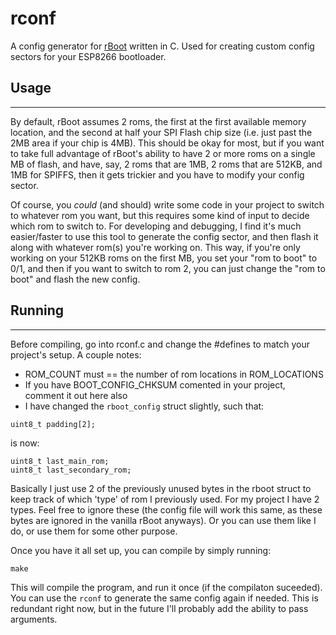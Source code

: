 # rconf
A config generator for [rBoot](https://github.com/raburton/rboot) written in C.
Used for creating custom config sectors for your ESP8266 bootloader.

## Usage
--------
By default, rBoot assumes 2 roms, the first at the first available memory
location, and the second at half your SPI Flash chip size (i.e. just past the
2MB area if your chip is 4MB). This should be okay for most, but if you
want to take full advantage of rBoot's ability to have 2 or more roms on a
single MB of flash, and have, say, 2 roms that are 1MB, 2 roms that are
512KB, and 1MB for SPIFFS, then it gets trickier and you have to modify your
config sector.

Of course, you *could* (and should) write some code in your project to switch to
whatever rom you want, but this requires some kind of input to decide which rom
to switch to. For developing and debugging, I find it's much easier/faster to
use this tool to generate the config sector, and then flash it along with
whatever rom(s) you're working on. This way, if you're only working on your
512KB roms on the first MB, you set your "rom to boot" to 0/1, and then if you
want to switch to rom 2, you can just change the "rom to boot" and flash the new
config.

## Running
----------

Before compiling, go into rconf.c and change the #defines to match your
project's setup. A couple notes:

* ROM_COUNT must == the number of rom locations in ROM_LOCATIONS
* If you have BOOT_CONFIG_CHKSUM comented in your project, comment it out here
  also
* I have changed the `rboot_config` struct slightly, such that:
```
uint8_t padding[2];
```
is now:
```
uint8_t last_main_rom;
uint8_t last_secondary_rom;
```

Basically I just use 2 of the previously unused bytes in the rboot struct to
keep track of which 'type' of rom I previously used. For my project I have 2
types. Feel free to ignore these (the config file will work this same, as these
bytes are ignored in the vanilla rBoot anyways). Or you can use them like I do,
or use them for some other purpose.


Once you have it all set up, you can compile by simply running:
```
make
```

This will compile the program, and run it once (if the compilaton suceeded). You
can use the `rconf` to generate the same config again if needed. This is
redundant right now, but in the future I'll probably add the ability to pass
arguments.

